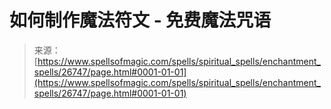 <!--yml

category: 未分类

date: 2024-06-12 19:15:09

-->

# 如何制作魔法符文 - 免费魔法咒语

> 来源：[https://www.spellsofmagic.com/spells/spiritual_spells/enchantment_spells/26747/page.html#0001-01-01](https://www.spellsofmagic.com/spells/spiritual_spells/enchantment_spells/26747/page.html#0001-01-01)
